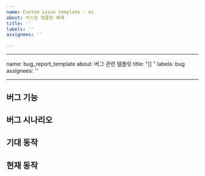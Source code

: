 ```yaml
---
name: Custom issue template - ex
about: 커스텀 템플릿 예제
title: ''
labels: ''
assignees: ''

---
```


---
name: bug_report_template
about: 버그 관련 템플릿
title: "[] "
labels: bug
assignees: ''

---

## 버그 기능
<!--어떤 기능에서 버그가 발생했는지 작성한다-->

## 버그 시나리오
<!--버그를 재연하기 위한 동작을 작성한다-->

## 기대 동작

## 현재 동작
